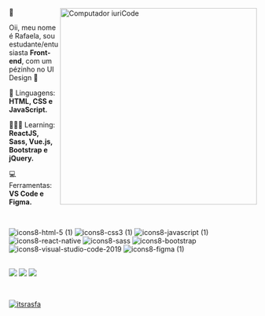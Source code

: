 <img src="https://raw.githubusercontent.com/MicaelliMedeiros/micaellimedeiros/master/image/computer-illustration.png" min-width="400px" max-width="400px" width="400px" align="right" alt="Computador iuriCode">
🌈
<p align="left">

  Oii, meu nome é Rafaela, sou estudante/entusiasta <strong>Front-end</strong>, com um pézinho no UI Design 💙<br>
 
</p>

<p align="left">
 🦄 Linguagens: <strong>HTML, CSS e JavaScript.</strong>
</p>
<p align="left">
👩🏻‍💻 Learning: <strong>ReactJS, Sass, Vue.js, Bootstrap e  jQuery.</strong>
</p>
<p align="left">
💻 Ferramentas: <strong>VS Code e Figma.</strong>
</p>
<br>

   ![icons8-html-5 (1)](https://user-images.githubusercontent.com/97412434/155586433-60a6dfe2-28ac-4f4d-ac0d-8bd1262ee9ff.svg)
![icons8-css3 (1)](https://user-images.githubusercontent.com/97412434/155586627-c3078866-833f-4022-90bb-a5133cce86c7.svg)
![icons8-javascript (1)](https://user-images.githubusercontent.com/97412434/155586786-f8c5df76-d1e9-4f08-b0ff-8663ce6a1d4c.svg)
![icons8-react-native](https://user-images.githubusercontent.com/97412434/155586906-bfdcc02f-5e70-401b-a305-4aec0f03bd76.svg)
![icons8-sass](https://user-images.githubusercontent.com/97412434/155587006-0046e85c-58a0-4143-b555-f6b0e2275d01.svg)
![icons8-bootstrap](https://user-images.githubusercontent.com/97412434/155587141-fc08847c-0fd1-4fe6-9831-a8e28c7aaf6b.svg)
![icons8-visual-studio-code-2019](https://user-images.githubusercontent.com/97412434/155587257-0660de9b-6318-4178-9904-cacaa9259c6c.svg)
![icons8-figma (1)](https://user-images.githubusercontent.com/97412434/155587393-11c563c0-8d83-4b8c-acba-8acaec1d528f.svg)

   
<p align="left"><br>

  <a href="https://www.linkedin.com/in/itsrafa/" alt="Linkedin">
  <img src="https://img.shields.io/badge/-Linkedin-0e76a8?style=flat-square&logo=Linkedin&logoColor=white&link=LINK-DO-SEU-LINKEDIN" /></a>

  <a href="https://api.whatsapp.com/send?phone=5583998515105" alt="WhatsApp">
  <img src="https://img.shields.io/badge/-WhatsApp-25d366?style=flat-square&labelColor=25d366&logo=whatsapp&logoColor=white&link=API-DO-SEU-WHATSAPP"/></a>

 <a href="https://www.instagram.com/itsrasfa/" alt="Instagram">
  <img src="https://img.shields.io/badge/-Instagram-DF0174?style=flat-square&labelColor=DF0174&logo=instagram&logoColor=white&link=LINK-DO-SEU-INSTAGRAM"/></a>
</p>  
<br>

[![itsrasfa](https://github-readme-stats.vercel.app/api/top-langs/?username=iuricode&hide=html&layout=compact&theme=radical)](https://github.com/itsrasfa/)
